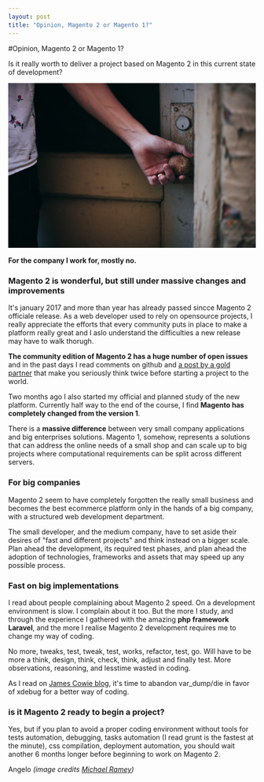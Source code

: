 ```yaml
---
layout: post
title: "Opinion, Magento 2 or Magento 1?"
---
```

#Opinion, Magento 2 or Magento 1?

Is it really worth to deliver a project based on Magento 2 in this current state of development?

![](images/blog.jpg)

**For the company I work for, mostly no.**


### Magento 2 is wonderful, but still under massive changes and improvements
It's january 2017 and more than year has already passed sincce Magento 2 officiale release.
As a web developer used to rely on opensource projects, I really appreciate the efforts that every community puts in place to make a platform really great and I aslo understand the difficulties a new release may have to walk thorugh.

**The community edition of Magento 2 has a huge number of open issues** and in the past days I read comments on github and [a post by a gold partner](http://webshopapps.com/blog/2017/01/what-magento-should-spend-some-of-that-250m-on/ "What Magento Should spend some of that 250M on") that make you seriously think twice before starting a project to the world.

Two months ago I also started my official and planned study of the new platform. Currently half way to the end of the course, I find **Magento has completely changed from the version 1**.

There is a **massive difference** between very small company applications and big enterprises solutions. Magento 1, somehow, represents a solutions that can address the online needs of a small shop and can scale up to big projects where computational requirements can be split across different servers.


### For big companies
Magento 2 seem to have completely forgotten the really small business and becomes the best ecommerce platform only in the hands of a big company, with a structured web development department.

The small developer, and the medium company, have to set aside their desires of "fast and different projects" and think instead on a bigger scale. Plan ahead the development, its required test phases, and plan ahead the adoption of technologies, frameworks and assets that may speed up any possible process.


### Fast on big implementations
I read about people complaining about Magento 2 speed. On a development environment is slow. I complain about it too. But the more I study, and through the experience I gathered with the amazing **php framework Laravel**, and the more I realise Magento 2 development requires me to change my way of coding.

No more, tweaks, test, tweak, test, works, refactor, test, go. 
Will have to be more a think, design, think, check, think, adjust and finally test. More observations, reasoning, and lesstime wasted in coding.

As I read on [James Cowie blog](http://jamescowie.me/blog/2016/12/all-hail-xdebug-and-lets-let-var-dump-die/ "James Cowie's Magento 2 blog - All hail Xdebug and lets let var dump die"), it's time to abandon var_dump/die in favor of xdebug for a better way of coding.


### is it Magento 2 ready to begin a project? 
Yes, but if you plan to avoid a proper coding environment without tools for tests automation, debugging, tasks automation (I read grunt is the fastest at the minute), css compilation, deployment automation, you should wait another 6 months longer before beginning to work on Magento 2.


Angelo
_(image credits [Michael Ramey](https://unsplash.com/@qtip94ramey "Michael Ramey"))_


 

